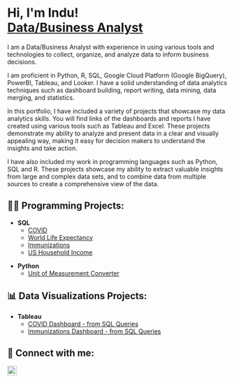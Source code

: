 <h1>Hi, I'm Indu! <br/><a href="https://github.com/indu-sen/indu-sen">Data/Business Analyst </a></h1> 

<p>I am a Data/Business Analyst with experience in using various tools and technologies to collect, organize, and analyze data to inform business decisions. 

I am proficient in Python, R, SQL, Google Cloud Platform (Google BigQuery), PowerBI, Tableau, and Looker. I have a solid understanding of data analytics techniques such as dashboard building, report writing, data mining, data merging, and statistics. 

In this portfolio, I have included a variety of projects that showcase my data analytics skills. You will find links of the dashboards and reports I have created using various tools such as Tableau and Excel. These projects demonstrate my ability to analyze and present data in a clear and visually appealing way, making it easy for decision makers to understand the insights and take action.

I have also included my work in programming languages such as Python, SQL and R. These projects showcase my ability to extract valuable insights from large and complex data sets, and to combine data from multiple sources to create a comprehensive view of the data.

</p>


<h2>👩‍💻 Programming Projects:</h2>

<ul>
<li><b>SQL</b><ul>
<li><a href="https://github.com/indu-sen/Portfolio-Projects/blob/main/SQL/COVID/Code">COVID</a></li>
<li><a href="https://github.com/indu-sen/Portfolio-Projects/blob/main/SQL/World%20Life%20Expectancy/World_Life_Expectancy.sql">World Life Expectancy</a></li>
<li><a href="https://github.com/indu-sen/Portfolio-Projects/blob/main/SQL/Immunizations/Flu_shots.sql">Immunizations</a></li>
<li><a href="">US Household Income</a></li>
</ul>
</li>
</ul>

<ul>
<li><b>Python</b><ul>
<li><a href="https://github.com/indu-sen/Portfolio-Projects/blob/main/Python/Unit_of_Measurement_Converter.ipynb">Unit of Measurement Converter</a></li>
</ul>
</li>
</ul>

<h2>📊 Data Visualizations Projects:</h2>
<ul>
<li><b>Tableau</b><ul>
<li><a href="https://public.tableau.com/app/profile/indu.sen1237/viz/COVIDDashboard_17030952249320/Dashboard1">COVID Dashboard - from SQL Queries </a></li>
<li><a href="https://public.tableau.com/app/profile/indu.sen1237/viz/ImmunizationDashboard_17032121398330/Dashboard1?publish=yes">Immunizations Dashboard - from SQL Queries</a></li>
</ul>
</li>
</ul>

<h2> 🤳 Connect with me:</h2>

<p><a href="https://linkedin.com/in/indusen"><img align="left" alt="Indu Sen | LinkedIn" width="22px" src="https://cdn.jsdelivr.net/npm/simple-icons@v3/icons/linkedin.svg" /></a></p>

